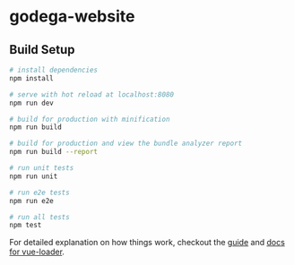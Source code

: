 # godega-website

<!-- 
MongoDB user
user1
pw: b....

MongoDB Atlas
https://cloud.mongodb.com/v2/5c83cbd1f2a30bd909788f03#clusters/detail/Cluster0
-->

<!-- 
Full stack Vue with Express

http://localhost:8080/

Watch the api
http://localhost:5000/api/posts
The GOdega website version 1.0


Heroku commands
//-------------
$ heroku login

$ heroku create

$ heroku git:remote -a <app-name>
($ heroku git:remote -a godega-app)

git push heroku master
//------------- Heroku ends

Terminal 1 - Server
/Users/nielskonrad/Development/konradstudio-dev/GOdega-website/test-app
To run:
$ npm run dev

Terminal 2 - Client
/Users/nielskonrad/Development/konradstudio-dev/GOdega-website/test-app/client


To run client
$ npm run serve

To build static
$ npm run build
-->


<!-- 
Sources of inspiration
test-app is based on
https://www.youtube.com/watch?v=j55fHUJqtyw
Author Brad Traversy
-->



<!-- obsolete: https://scotch.io/tutorials/building-a-universal-application-with-nuxtjs-and-django -->

## Build Setup

``` bash
# install dependencies
npm install

# serve with hot reload at localhost:8080
npm run dev

# build for production with minification
npm run build

# build for production and view the bundle analyzer report
npm run build --report

# run unit tests
npm run unit

# run e2e tests
npm run e2e

# run all tests
npm test
```

For detailed explanation on how things work, checkout the [guide](http://vuejs-templates.github.io/webpack/) and [docs for vue-loader](http://vuejs.github.io/vue-loader).
